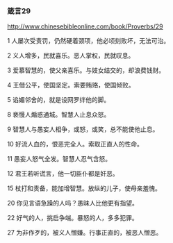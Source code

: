 ### 箴言29
http://www.chinesebibleonline.com/book/Proverbs/29

1
人屡次受责罚，仍然硬着颈项，他必顷刻败坏，无法可治。

2
义人增多，民就喜乐。恶人掌权，民就叹息。

3
爱慕智慧的，使父亲喜乐。与妓女结交的，却浪费钱财。

4
王借公平，使国坚定。索要贿赂，使国倾败。

5
谄媚邻舍的，就是设网罗绊他的脚。

8
亵慢人煽惑通城。智慧人止息众怒。

9
智慧人与愚妄人相争，或怒，或笑，总不能使他止息。

10
好流人血的，恨恶完全人。索取正直人的性命。

11
愚妄人怒气全发。智慧人忍气含怒。

12
君王若听谎言，他一切臣仆都是奸恶。

15
杖打和责备，能加增智慧。放纵的儿子，使母亲羞愧。

20
你见言语急躁的人吗？愚昧人比他更有指望。

22
好气的人，挑启争端。暴怒的人，多多犯罪。 

27
为非作歹的，被义人憎嫌。行事正直的，被恶人憎恶。
